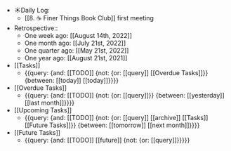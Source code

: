 - ☀️Daily Log:
    - [[8. ☕️ Finer Things Book Club]] first meeting
- Retrospective::
    - One week ago: [[August 14th, 2022]]
    - One month ago: [[July 21st, 2022]]
    - One quarter ago: [[May 21st, 2022]]
    - One year ago: [[August 21st, 2021]]
- [[Tasks]]
    - {{query: {and: [[TODO]] {not: {or: [[query]] [[Overdue Tasks]]}} {between: [[today]] [[today]]}}}}
- [[Overdue Tasks]]
    - {{query: {and: [[TODO]] {not: {or: [[query]]}} {between: [[yesterday]] [[last month]]}}}}
- [[Upcoming Tasks]]
    - {{query: {and: [[TODO]] {not: {or: [[query]] [[archive]] [[Tasks]] [[Future Tasks]]}} {between: [[tomorrow]] [[next month]]}}}}
- [[Future Tasks]]
    - {{query: {and: [[TODO]] [[future]] {not: {or: [[query]]}}}}}
